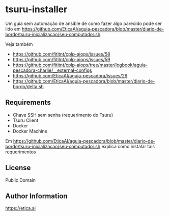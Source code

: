 tsuru-installer
=========

Um guia sem automação de ansible de como fazer algo parecido pode ser lido em
<https://github.com/EticaAI/aguia-pescadora/blob/master/diario-de-bordo/tsuru-inicializacao/seu-computador.sh>.

Veja também

- https://github.com/fititnt/cplp-aiops/issues/58
- https://github.com/fititnt/cplp-aiops/issues/59
- https://github.com/fititnt/cplp-aiops/tree/master/logbook/aguia-pescadora-charlie/__external-configs
- https://github.com/EticaAI/aguia-pescadora/issues/26
- https://github.com/EticaAI/aguia-pescadora/blob/master/diario-de-bordo/delta.sh


Requirements
------------

- Chave SSH sem senha (requerimento do Tsuru)
- Tsuru Client
- Docker
- Docker Machine

Em <https://github.com/EticaAI/aguia-pescadora/blob/master/diario-de-bordo/tsuru-inicializacao/seu-computador.sh>
explica como instalar tais requerimentos

<!--
Role Variables
--------------

A description of the settable variables for this role should go here, including any variables that are in defaults/main.yml, vars/main.yml, and any variables that can/should be set via parameters to the role. Any variables that are read from other roles and/or the global scope (ie. hostvars, group vars, etc.) should be mentioned here as well.

Dependencies
------------

A list of other roles hosted on Galaxy should go here, plus any details in regards to parameters that may need to be set for other roles, or variables that are used from other roles.

Example Playbook
----------------

Including an example of how to use your role (for instance, with variables passed in as parameters) is always nice for users too:

    - hosts: servers
      roles:
         - { role: username.rolename, x: 42 }

-->

License
-------

Public Domain

Author Information
------------------

<https://etica.ai>
